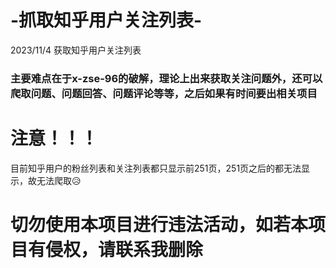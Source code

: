 # -抓取知乎用户关注列表-
2023/11/4
获取知乎用户关注列表
### 主要难点在于x-zse-96的破解，理论上出来获取关注问题外，还可以爬取问题、问题回答、问题评论等等，之后如果有时间要出相关项目
# 注意！！！
目前知乎用户的粉丝列表和关注列表都只显示前251页，251页之后的都无法显示，故无法爬取😥
### 
# 切勿使用本项目进行违法活动，如若本项目有侵权，请联系我删除

